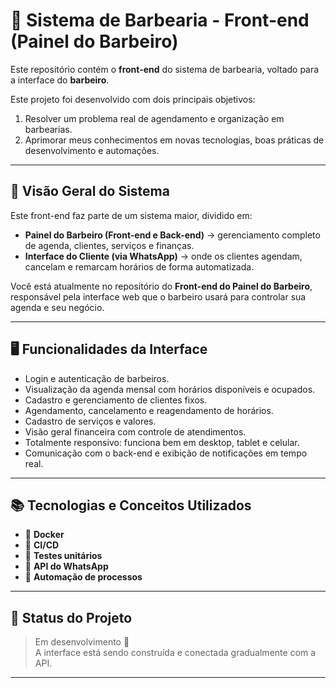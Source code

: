 # 💈 Sistema de Barbearia - Front-end (Painel do Barbeiro)

Este repositório contém o **front-end** do sistema de barbearia, voltado para a interface do **barbeiro**.

Este projeto foi desenvolvido com dois principais objetivos:

1. Resolver um problema real de agendamento e organização em barbearias.
2. Aprimorar meus conhecimentos em novas tecnologias, boas práticas de desenvolvimento e automações.

---

## 🧭 Visão Geral do Sistema

Este front-end faz parte de um sistema maior, dividido em:

- **Painel do Barbeiro (Front-end e Back-end)** → gerenciamento completo de agenda, clientes, serviços e finanças.
- **Interface do Cliente (via WhatsApp)** → onde os clientes agendam, cancelam e remarcam horários de forma automatizada.

Você está atualmente no repositório do **Front-end do Painel do Barbeiro**, responsável pela interface web que o barbeiro usará para controlar sua agenda e seu negócio.

---

## 🖥️ Funcionalidades da Interface

- Login e autenticação de barbeiros.
- Visualização da agenda mensal com horários disponíveis e ocupados.
- Cadastro e gerenciamento de clientes fixos.
- Agendamento, cancelamento e reagendamento de horários.
- Cadastro de serviços e valores.
- Visão geral financeira com controle de atendimentos.
- Totalmente responsivo: funciona bem em desktop, tablet e celular.
- Comunicação com o back-end e exibição de notificações em tempo real.

---

## 📚 Tecnologias e Conceitos Utilizados

- 🐳 **Docker**
- 🔁 **CI/CD**
- 🧪 **Testes unitários**
- 💬 **API do WhatsApp**
- 🤖 **Automação de processos**

---

## 🚧 Status do Projeto

> Em desenvolvimento 🚀  
> A interface está sendo construída e conectada gradualmente com a API.

---
